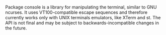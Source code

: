 Package console is a library for manipulating the terminal, similar to GNU ncurses. It uses VT100-compatible escape sequences and therefore currently works only with UNIX terminals emulators, like XTerm and st. The API is not final and may be subject to backwards-incompatible changes in the future.

